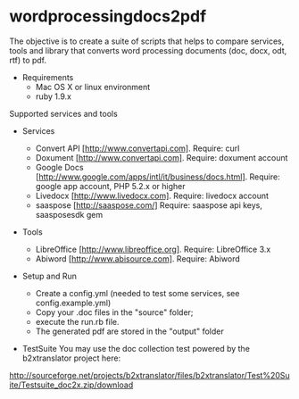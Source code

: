 wordprocessingdocs2pdf
=====================

The objective is to create a suite of scripts that helps to compare services, tools and library that
converts word processing documents (doc, docx, odt, rtf) to pdf.

* Requirements
  * Mac OS X or linux environment
  * ruby 1.9.x

Supported services and tools

* Services
  * Convert API [http://www.convertapi.com]. Require: curl
  * Doxument [http://www.convertapi.com]. Require: doxument account
  * Google Docs [http://www.google.com/apps/intl/it/business/docs.html]. Require: google app account, PHP 5.2.x or higher
  * Livedocx [http://www.livedocx.com]. Require: livedocx account
  * saaspose [http://saaspose.com/] Require: saaspose api keys, saasposesdk gem
    
* Tools
  * LibreOffice [http://www.libreoffice.org]. Require: LibreOffice 3.x
  * Abiword [http://www.abisource.com]. Require: Abiword

* Setup and Run
  * Create a config.yml (needed to test some services, see config.example.yml)
  * Copy your .doc files in the "source" folder;
  * execute the run.rb file.
  * The generated pdf are stored in the "output" folder

* TestSuite
You may use the doc collection test powered by the b2xtranslator project here:

http://sourceforge.net/projects/b2xtranslator/files/b2xtranslator/Test%20Suite/Testsuite_doc2x.zip/download